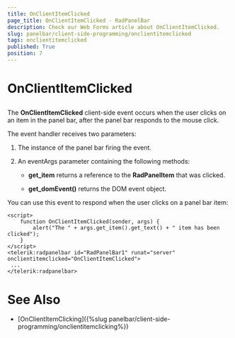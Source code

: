 ```yaml
---
title: OnClientItemClicked
page_title: OnClientItemClicked - RadPanelBar
description: Check our Web Forms article about OnClientItemClicked.
slug: panelbar/client-side-programming/onclientitemclicked
tags: onclientitemclicked
published: True
position: 7
---
```


# OnClientItemClicked



## 

The **OnClientItemClicked** client-side event occurs when the user clicks on an item in the panel bar, after the panel bar responds to the mouse click.

The event handler receives two parameters:

1. The instance of the panel bar firing the event.

1. An eventArgs parameter containing the following methods:

	* **get_item** returns a reference to the **RadPanelItem** that was clicked.

	* **get_domEvent()** returns the DOM event object.

You can use this event to respond when the user clicks on a panel bar item:

````ASPNET
<script>
    function OnClientItemClicked(sender, args) {
        alert("The " + args.get_item().get_text() + " item has been clicked");
    }            
</script>
<telerik:radpanelbar id="RadPanelBar1" runat="server" onclientitemclicked="OnClientItemClicked"> 
 ...
</telerik:radpanelbar>
````



# See Also

 * [OnClientItemClicking]({%slug panelbar/client-side-programming/onclientitemclicking%})

